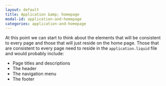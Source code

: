 ```yaml
---
layout: default
title: Application &amp; homepage
modal-id: application-and-homepage
categories: application-and-homepage
---
```

At this point we can start to think about the elements that will be consistent to every page and those that will just reside on the home page. Those that are consistent to every page need to reside in the ``application.liquid`` file and would probably include:

- Page titles and descriptions
- The header
- The navigation menu
- The footer